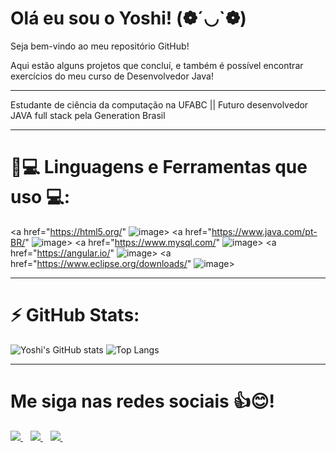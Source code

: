 # Olá eu sou o Yoshi! (❁´◡`❁)
  Seja bem-vindo ao meu repositório GitHub!

   Aqui estão alguns projetos que concluí, 
e também é possível encontrar exercícios
do meu curso de Desenvolvedor Java!                               
__________________________________________________________________________________________________________________________________________
Estudante de ciência da computação na UFABC ||
Futuro desenvolvedor JAVA full stack pela Generation Brasil
__________________________________________________________________________________________________________________________________________
# 🚀💻 Linguagens e Ferramentas que uso 💻:


<a href="https://html5.org/" ![image](https://img.shields.io/badge/HTML5-E34F26?style=for-the-badge&logo=html5&logoColor=white)>
<a href="https://www.java.com/pt-BR/" ![image](https://img.shields.io/badge/Java-ED8B00?style=for-the-badge&logo=java&logoColor=white)>
<a href="https://www.mysql.com/" ![image](https://img.shields.io/badge/MySQL-00000F?style=for-the-badge&logo=mysql&logoColor=white)>
<a href="https://angular.io/" ![image](https://img.shields.io/badge/Angular-DD0031?style=for-the-badge&logo=angular&logoColor=white)>
<a href="https://www.eclipse.org/downloads/" ![image](https://img.shields.io/badge/Eclipse-2C2255?style=for-the-badge&logo=eclipse&logoColor=white)>
__________________________________________________________________________________________________________________________________________
# ⚡ GitHub Stats:
<p align >

![Yoshi's GitHub stats](https://github-readme-stats.vercel.app/api?username=YoshiiTsuu&show_icons=true&theme=highcontrast)
![Top Langs](https://github-readme-stats.vercel.app/api/top-langs/?username=YoshiiTsuu&show_icons=true&theme=highcontrast)




__________________________________________________________________________________________________________________________________________
# Me siga nas redes sociais 👍😊!
<p align>

  <a href="https://www.linkedin.com/in/yoshimitsu-miyahira/" target = "_blank">
    <img src="https://img.shields.io/badge/LinkedIn-0077B5?style=for-the-badge&logo=linkedin&logoColor=white" />
  </a>&nbsp;&nbsp;
  <a href="https://www.facebook.com/yoshimitsu.miyahira" target = "_blank">
    <img src="https://img.shields.io/badge/Facebook-1877F2?style=for-the-badge&logo=facebook&logoColor=white" target = "_blank" />        
  </a>&nbsp;&nbsp;
    <a href="https://www.instagram.com/yoshi_tsu">
    <img src="https://img.shields.io/badge/Instagram-E4405F?style=for-the-badge&logo=instagram&logoColor=white"  target = "_blank"/>        
  </a>&nbsp;&nbsp;
